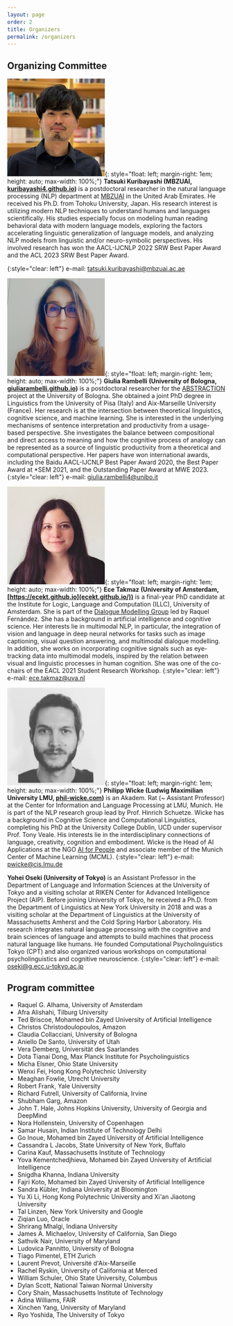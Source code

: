 ```yaml
---
layout: page
order: 2
title: Organizers
permalink: /organizers
---
```


## Organizing Committee

![](/assets/img/TK.jpeg){: style="float: left; margin-right: 1em; height: auto;  max-width: 100%;"}
<b>Tatsuki Kuribayashi (MBZUAI, [kuribayashi4.github.io](https://kuribayashi4.github.io/))</b> is a postdoctoral researcher in the natural language processing (NLP) department at [MBZUAI](https://mbzuai.ac.ae/) in the United Arab Emirates.
He received his Ph.D. from Tohoku University, Japan.
His research interest is utilizing modern NLP techniques to understand humans and languages scientifically. His studies especially focus on modeling human reading behavioral data with modern language models, exploring the factors accelerating linguistic generalization of language models, and analyzing NLP models from linguistic and/or neuro-symbolic perspectives.
His involved research has won the AACL-IJCNLP 2022 SRW Best Paper Award and the ACL 2023 SRW Best Paper Award.

{:style="clear: left"}
e-mail: [tatsuki.kuribayashi@mbzuai.ac.ae](mailto:tatsuki.kuribayashi@mbzuai.ac.ae)

![](/assets/img/GR.jpg){: style="float: left; margin-right: 1em;  height: auto;  max-width: 100%;"}
<b>Giulia Rambelli (University of Bologna, [giuliarambelli.github.io](https://giuliarambelli.github.io/))</b> is a postdoctoral researcher for the [ABSTRACTION](https://abstraction.it/) project at the University of Bologna. She obtained a joint PhD degree in Linguistics from the University of Pisa (Italy) and Aix-Marseille University (France). Her research is at the intersection between theoretical linguistics, cognitive science, and machine learning. She is interested in the underlying mechanisms of sentence interpretation and productivity from a usage-based perspective. She investigates the balance between compositional and direct access to meaning and how the cognitive process of analogy can be represented as a source of linguistic productivity from a theoretical and computational perspective. Her papers have won international awards, including the Baidu AACL-IJCNLP Best Paper Award 2020, the Best Paper Award at \*SEM 2021, and the Outstanding Paper Award at MWE 2023.
{:style="clear: left"}
e-mail: [giulia.rambelli4@unibo.it](mailto:giulia.rambelli4@unibo.it)


![](/assets/img/ET.jpeg){: style="float: left; margin-right: 1em; height: auto;  max-width: 100%;"}
<b>Ece Takmaz (University of Amsterdam, [https://ecekt.github.io](ecekt.github.io/))</b> is a final-year PhD candidate at the Institute for Logic, Language and Computation (ILLC), University of Amsterdam. She is part of the [Dialogue Modelling Group](https://dmg-illc.github.io/dmg/) led by Raquel Fernández. She has a background in artificial intelligence and cognitive science. Her interests lie in multimodal NLP, in particular, the integration of vision and language in deep neural networks for tasks such as image captioning, visual question answering, and multimodal dialogue modelling. In addition, she works on incorporating cognitive signals such as eye-tracking data into multimodal models, inspired by the relation between visual and linguistic processes in human cognition. She was one of the co-chairs of the EACL 2021 Student Research Workshop.
{:style="clear: left"}
e-mail: [ece.takmaz@uva.nl](mailto:ece.takmaz@uva.nl)

![](/assets/img/PW.jpeg){: style="float: left; margin-right: 1em; height: auto;  max-width: 100%;"}
<b>Philipp Wicke (Ludwig Maximilian University LMU, [phil-wicke.com](https://www.phil-wicke.com/))</b> is an Akadem. Rat (~ Assistant Professor) at the Center for Information and Language Processing at LMU, Munich. He is part of the NLP research group lead by Prof. Hinrich Schuetze. Wicke has a background in Cognitive Science and Computational Linguistics, completing his PhD at the University College Dublin, UCD under supervisor Prof. Tony Veale. His interests lie in the interdisciplinary connections of language, creativity, cognition and embodiment. Wicke is the Head of AI Applications at the NGO [AI for People](https://www.aiforpeople.org/) and associate member of the Munich Center of Machine Learning (MCML).
{:style="clear: left"}
e-mail: [pwicke@cis.lmu.de](mailto:pwicke@cis.lmu.de)

<!--![](/assets/img/PW.jpeg){: style="float: left; margin-right: 1em; width=100px;"} -->
<b>Yohei Oseki (University of Tokyo)</b> is an Assistant Professor in the Department of Language and Information Sciences at the University of Tokyo and a visiting scholar at RIKEN Center for Advanced Intelligence Project (AIP). Before joining University of Tokyo, he received a Ph.D. from the Department of Linguistics at New York University in 2018 and was a visiting scholar at the Department of Linguistics at the University of Massachusetts Amherst and the Cold Spring Harbor Laboratory. His research integrates natural language processing with the cognitive and brain sciences of language and attempts to build machines that process natural language like humans. He founded Computational Psycholinguistics Tokyo (CPT) and also organized various workshops on computational psycholinguistics and cognitive neuroscience.
{:style="clear: left"}
e-mail: [oseki@g.ecc.u-tokyo.ac.jp](mailto:oseki@g.ecc.u-tokyo.ac.jp)

<!--
- <b>Tatsuki Kuribayashi (MBZUAI, [tatsuki.kuribayashi@mbzuai.ac.ae](mailto:tatsuki.kuribayashi@mbzuai.ac.ae))</b> is a postdoctoral researcher in the natural language processing (NLP) department at [MBZUAI](https://mbzuai.ac.ae/) in the United Arab Emirates.
He received his Ph.D. from Tohoku University, Japan.
His research interest is utilizing modern NLP techniques to understand humans and languages scientifically. His studies especially focus on modeling human reading behavioral data with modern language models, exploring the factors accelerating linguistic generalization of language models, and analyzing NLP models from linguistic and/or neuro-symbolic perspectives.
His involved research has won the AACL-IJCNLP 2022 SRW Best Paper Award and the ACL 2023 SRW Best Paper Award.

- <b>Giulia Rambelli (University of Bologna, [giulia.rambelli4@unibo.it](mailto:giulia.rambelli4@unibo.it))</b> is a postdoctoral researcher for the [ABSTRACTION](https://abstraction.it/) project at the University of Bologna. She obtained a joint PhD degree in Linguistics from the University of Pisa (Italy) and Aix-Marseille University (France). Her research is at the intersection between theoretical linguistics, cognitive science, and machine learning. She is interested in the underlying mechanisms of sentence interpretation and productivity from a usage-based perspective. She investigates the balance between compositional and direct access to meaning and how the cognitive process of analogy can be represented as a source of linguistic productivity from a theoretical and computational perspective. Her papers have won international awards, including the Baidu AACL-IJCNLP Best Paper Award 2020, the Best Paper Award at \*SEM 2021, and the Outstanding Paper Award at MWE 2023.

- <b>Ece Takmaz (University of Amsterdam, [ece.takmaz@uva.nl](mailto:ece.takmaz@uva.nl))</b> is a final-year PhD candidate at the Institute for Logic, Language and Computation (ILLC), University of Amsterdam. She is part of the [Dialogue Modelling Group](https://dmg-illc.github.io/dmg/) led by Raquel Fernández. She has a background in artificial intelligence and cognitive science. Her interests lie in multimodal NLP, in particular, the integration of vision and language in deep neural networks for tasks such as image captioning, visual question answering, and multimodal dialogue modelling. In addition, she works on incorporating cognitive signals such as eye-tracking data into multimodal models, inspired by the relation between visual and linguistic processes in human cognition. She was one of the co-chairs of the EACL 2021 Student Research Workshop.

- <b>Philipp Wicke (Ludwig Maximilian University LMU, [pwicke@cis.lmu.de](mailto:pwicke@cis.lmu.de))</b> is an Akadem. Rat (~ Assistant Professor) at the Center for Information and Language Processing at LMU, Munich. He is part of the NLP research group lead by Prof. Hinrich Schuetze. Wicke has a background in Cognitive Science and Computational Linguistics, completing his PhD at the University College Dublin, UCD under supervisor Prof. Tony Veale. His interests lie in the interdisciplinary connections of language, creativity, cognition and embodiment. Wicke is the Head of AI Applications at the NGO [AI for People](https://www.aiforpeople.org/) and associate member of the Munich Center of Machine Learning (MCML).
  
- <b>Yohei Oseki (University of Tokyo, [oseki@g.ecc.u-tokyo.ac.jp](mailto:oseki@g.ecc.u-tokyo.ac.jp))</b> is an Assistant Professor in the Department of Language and Information Sciences at the University of Tokyo and a visiting scholar at RIKEN Center for Advanced Intelligence Project (AIP). Before joining University of Tokyo, he received a Ph.D. from the Department of Linguistics at New York University in 2018 and was a visiting scholar at the Department of Linguistics at the University of Massachusetts Amherst and the Cold Spring Harbor Laboratory. His research integrates natural language processing with the cognitive and brain sciences of language and attempts to build machines that process natural language like humans. He founded Computational Psycholinguistics Tokyo (CPT) and also organized various workshops on computational psycholinguistics and cognitive neuroscience.

-->

## Program committee 
- Raquel G. Alhama, University of Amsterdam 
- Afra Alishahi, Tilburg University 
- Ted Briscoe, Mohamed bin Zayed University of Artificial Intelligence 
- Christos Christodoulopoulos, Amazon 
- Claudia Collacciani, University of Bologna 
- Aniello De Santo, University of Utah 
- Vera Demberg, Universit&auml;t des Saarlandes 
- Dota Tianai Dong, Max Planck Institute for Psycholinguistics 
- Micha Elsner, Ohio State University 
- Wenxi Fei, Hong Kong Polytechnic University 
- Meaghan Fowlie, Utrecht University 
- Robert Frank, Yale University 
- Richard Futrell, University of California, Irvine 
- Shubham Garg, Amazon 
- John T. Hale, Johns Hopkins University, University of Georgia and DeepMind 
- Nora Hollenstein, University of Copenhagen 
- Samar Husain, Indian Institute of Technology Delhi 
- Go Inoue, Mohamed bin Zayed University of Artificial Intelligence 
- Cassandra L Jacobs, State University of New York, Buffalo 
- Carina Kauf, Massachusetts Institute of Technology 
- Yova Kementchedjhieva, Mohamed bin Zayed University of Artificial Intelligence 
- Snigdha Khanna, Indiana University 
- Fajri Koto, Mohamed bin Zayed University of Artificial Intelligence 
- Sandra Kübler, Indiana University at Bloomington 
- Yu Xi Li, Hong Kong Polytechnic University and Xi'an Jiaotong University 
- Tal Linzen, New York University and Google 
- Ziqian Luo, Oracle 
- Shrirang Mhalgi, Indiana University 
- James A. Michaelov, University of California, San Diego 
- Sathvik Nair, University of Maryland 
- Ludovica Pannitto, University of Bologna 
- Tiago Pimentel, ETH Zurich 
- Laurent Prevot, Université d'Aix-Marseille 
- Rachel Ryskin, University of California at Merced 
- William Schuler, Ohio State University, Columbus 
- Dylan Scott, National Taiwan Normal University
- Cory Shain, Massachusetts Institute of Technology 
- Adina Williams, FAIR 
- Xinchen Yang, University of Maryland 
- Ryo Yoshida, The University of Tokyo